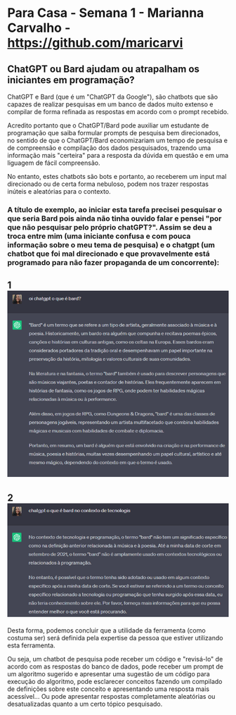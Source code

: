 # Para Casa - Semana 1 - Marianna Carvalho - https://github.com/maricarvi

## ChatGPT ou Bard ajudam ou atrapalham os iniciantes em programação?

ChatGPT e Bard (que é um "ChatGPT da Google"), são chatbots que são capazes de realizar pesquisas em um banco de dados muito extenso e compilar de forma refinada as respostas em acordo com o prompt recebido. 

Acredito portanto que o ChatGPT/Bard pode auxiliar um estudante de programação que saiba formular prompts de pesquisa bem direcionados, no sentido de que o ChatGPT/Bard economizariam um tempo de pesquisa e de compreensão e compilação dos dados pesquisados, trazendo uma informação mais "certeira" para a resposta da dúvida em questão e em uma liguagem de fácil compreensão. 

No entanto, estes chatbots são bots e portanto, ao receberem um input mal direcionado ou de certa forma nebuloso, podem nos trazer respostas inúteis e aleatórias para o contexto. 

### A título de exemplo, ao iniciar esta tarefa precisei pesquisar o que seria Bard pois ainda não tinha ouvido falar e pensei "por que não pesquisar pelo próprio chatGPT?". Assim se deu a troca entre mim (uma iniciante confusa e com pouca informação sobre o meu tema de pesquisa) e o chatgpt (um chatbot que foi mal direcionado e que provavelmente está programado para não fazer propaganda de um concorrente):

## 1 ![Alt text](image.png)
## 2 ![Alt text](image-1.png)

Desta forma, podemos concluir que a utilidade da ferramenta (como costuma ser) será definida pela expertise da pessoa que estiver utilizando esta ferramenta. 

Ou seja, um chatbot de pesquisa pode receber um código e "revisá-lo" de acordo com as respostas do banco de dados, pode receber um prompt de um algoritmo sugerido e apresentar uma sugestão de um código para execução do algoritmo, pode esclarecer conceitos fazendo um compilado de definições sobre este conceito e apresentando uma resposta mais acessível... Ou pode apresentar respostas completamente aleatórias ou desatualizadas quanto a um certo tópico pesquisado.